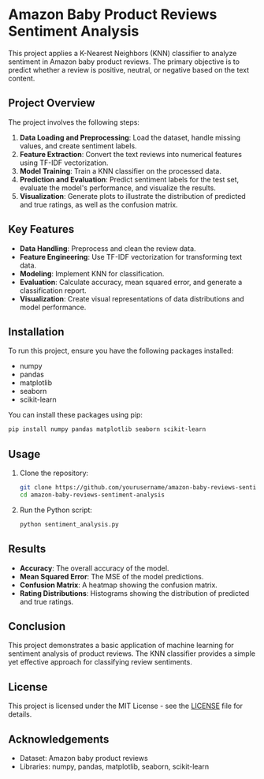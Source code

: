 
# Amazon Baby Product Reviews Sentiment Analysis

This project applies a K-Nearest Neighbors (KNN) classifier to analyze sentiment in Amazon baby product reviews. The primary objective is to predict whether a review is positive, neutral, or negative based on the text content.

## Project Overview

The project involves the following steps:
1. **Data Loading and Preprocessing**: Load the dataset, handle missing values, and create sentiment labels.
2. **Feature Extraction**: Convert the text reviews into numerical features using TF-IDF vectorization.
3. **Model Training**: Train a KNN classifier on the processed data.
4. **Prediction and Evaluation**: Predict sentiment labels for the test set, evaluate the model's performance, and visualize the results.
5. **Visualization**: Generate plots to illustrate the distribution of predicted and true ratings, as well as the confusion matrix.

## Key Features

- **Data Handling**: Preprocess and clean the review data.
- **Feature Engineering**: Use TF-IDF vectorization for transforming text data.
- **Modeling**: Implement KNN for classification.
- **Evaluation**: Calculate accuracy, mean squared error, and generate a classification report.
- **Visualization**: Create visual representations of data distributions and model performance.

## Installation

To run this project, ensure you have the following packages installed:

- numpy
- pandas
- matplotlib
- seaborn
- scikit-learn

You can install these packages using pip:

```bash
pip install numpy pandas matplotlib seaborn scikit-learn
```

## Usage

1. Clone the repository:
    ```bash
    git clone https://github.com/yourusername/amazon-baby-reviews-sentiment-analysis.git
    cd amazon-baby-reviews-sentiment-analysis
    ```

2. Run the Python script:
    ```bash
    python sentiment_analysis.py
    ```

## Results

- **Accuracy**: The overall accuracy of the model.
- **Mean Squared Error**: The MSE of the model predictions.
- **Confusion Matrix**: A heatmap showing the confusion matrix.
- **Rating Distributions**: Histograms showing the distribution of predicted and true ratings.

## Conclusion

This project demonstrates a basic application of machine learning for sentiment analysis of product reviews. The KNN classifier provides a simple yet effective approach for classifying review sentiments.

## License

This project is licensed under the MIT License - see the [LICENSE](LICENSE) file for details.

## Acknowledgements

- Dataset: Amazon baby product reviews
- Libraries: numpy, pandas, matplotlib, seaborn, scikit-learn



